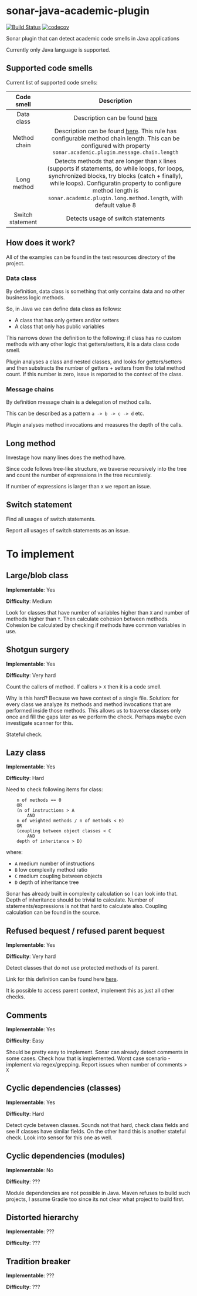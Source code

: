 # sonar-java-academic-plugin

[![Build Status](https://travis-ci.org/Zukkari/sonar-java-academic-plugin.svg?branch=master)](https://travis-ci.org/Zukkari/sonar-java-academic-plugin)
[![codecov](https://codecov.io/gh/Zukkari/sonar-java-academic-plugin/branch/master/graph/badge.svg)](https://codecov.io/gh/Zukkari/sonar-java-academic-plugin)

Sonar plugin that can detect academic code smells in Java applications

Currently only Java language is supported.

## Supported code smells

Current list of supported code smells:

| Code smell | Description | 
| :---: | :---: |
| Data class | Description can be found [here](https://refactoring.guru/smells/data-class) |
| Method chain | Description can be found [here](https://refactoring.guru/smells/message-chains). This rule has configurable method chain length. This can be configured with property `sonar.academic.plugin.message.chain.length` |
| Long method | Detects methods that are longer than `X` lines (supports if statements, do while loops, for loops, synchronized blocks, try blocks (catch + finally), while loops). Configuratin property to configure method length is `sonar.academic.plugin.long.method.length`, with default value 8 | 
| Switch statement | Detects usage of switch statements |

## How does it work?

All of the examples can be found in the test resources directory of the project.

### Data class

By definition, data class is something that only contains data and no other business logic methods.

So, in Java we can define data class as follows:

- A class that has only getters and/or setters
- A class that only has public variables

This narrows down the definition to the following: if class has no custom methods with any other logic that getters/setters, it is a data class code smell.

Plugin analyses a class and nested classes, and looks for getters/setters and then substracts the number of getters + setters from the total method count. If this number is zero, issue is reported to the context of the class.

### Message chains

By definition message chain is a delegation of method calls.

This can be described as a pattern `a -> b -> c -> d` etc.

Plugin analyses method invocations and measures the depth of the calls. 

## Long method

Investage how many lines does the method have.

Since code follows tree-like structure, we traverse recursively into the tree and count the number of expressions in the tree recursively.

If number of expressions is larger than `X` we report an issue.

## Switch statement

Find all usages of switch statements.

Report all usages of switch statements as an issue.

# To implement

## Large/blob class

**Implementable**: Yes

**Difficulty**: Medium

Look for classes that have number of variables higher than `X` and number of methods higher than `Y`.
Then calculate cohesion between methods.
Cohesion be calculated by checking if methods have common variables in use.

## Shotgun surgery

**Implementable**: Yes

**Difficulty**: Very hard

Count the callers of method.
If callers > `X` then it is a code smell.

Why is this hard? Because we have context of a single file.
Solution: for every class we analyze its methods and method invocations that are performed
inside those methods.
This allows us to traverse classes only once and fill the gaps later as we perform the check.
Perhaps maybe even investigate scanner for this.

Stateful check.

## Lazy class

**Implementable**: Yes

**Difficulty**: Hard

Need to check following items for class:

```
    n of methods == 0
    OR
    (n of instructions > A
        AND
    n of weighted methods / n of methods < B)
    OR
    (coupling between object classes < C
        AND
    depth of inheritance > D)
```

where:
- `A` medium number of instructions
- `B` low complexity method ratio
- `C` medium coupling between objects
- `D` depth of inheritance tree

Sonar has already built in complexity calculation so I can look into that.
Depth of inheritance should be trivial to calculate.
Number of statements/expressions is not that hard to calculate also.
Coupling calculation can be found in the source.

## Refused bequest / refused parent bequest

**Implementable**: Yes

**Difficulty**: Very hard

Detect classes that do not use protected methods of its parent.

Link for this definition can be found here [here](https://www.simpleorientedarchitecture.com/how-to-identify-refused-parent-bequest-using-ndepend/).

It is possible to access parent context, implement this as just all other checks.

## Comments

**Implementable**: Yes

**Difficulty**: Easy

Should be pretty easy to implement.
Sonar can already detect comments in some cases.
Check how that is implemented.
Worst case scenario - implement via regex/grepping.
Report issues when number of comments > `X`

## Cyclic dependencies (classes)

**Implementable**: Yes

**Difficulty**: Hard

Detect cycle between classes.
Sounds not that hard, check class fields and see if classes have similar
fields.
On the other hand this is another stateful check.
Look into sensor for this one as well.

## Cyclic dependencies (modules)

**Implementable**: No

**Difficulty**: ???

Module dependencies are not possible in Java.
Maven refuses to build such projects, I assume Gradle too since its not clear
what project to build first.

## Distorted hierarchy

**Implementable**: ???

**Difficulty**: ???

## Tradition breaker

**Implementable**: ???

**Difficulty**: ???
